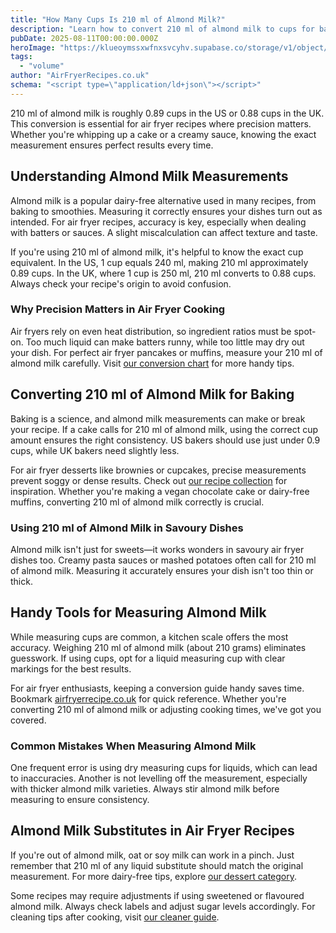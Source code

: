 ```yaml
---
title: "How Many Cups Is 210 ml of Almond Milk?"
description: "Learn how to convert 210 ml of almond milk to cups for baking and cooking. Perfect for air fryer recipes and precise measurements!"
pubDate: 2025-08-11T00:00:00.000Z
heroImage: "https://klueoymssxwfnxsvcyhv.supabase.co/storage/v1/object/public/md/how-many-cups-is-210-ml-of-almond-milk-280d5b6d.webp"
tags:
  - "volume"
author: "AirFryerRecipes.co.uk"
schema: "<script type=\"application/ld+json\"></script>"
---
```


<p>210 ml of almond milk is roughly 0.89 cups in the US or 0.88 cups in the UK. This conversion is essential for air fryer recipes where precision matters. Whether you're whipping up a cake or a creamy sauce, knowing the exact measurement ensures perfect results every time.</p>

<h2>Understanding Almond Milk Measurements</h2>  
<p>Almond milk is a popular dairy-free alternative used in many recipes, from baking to smoothies. Measuring it correctly ensures your dishes turn out as intended. For air fryer recipes, accuracy is key, especially when dealing with batters or sauces. A slight miscalculation can affect texture and taste.</p>  

<p>If you're using 210 ml of almond milk, it's helpful to know the exact cup equivalent. In the US, 1 cup equals 240 ml, making 210 ml approximately 0.89 cups. In the UK, where 1 cup is 250 ml, 210 ml converts to 0.88 cups. Always check your recipe's origin to avoid confusion.</p>  

<h3>Why Precision Matters in Air Fryer Cooking</h3>  
<p>Air fryers rely on even heat distribution, so ingredient ratios must be spot-on. Too much liquid can make batters runny, while too little may dry out your dish. For perfect air fryer pancakes or muffins, measure your 210 ml of almond milk carefully. Visit <a href=https://www.airfryerrecipe.co.uk/air-fryer-conversion-chart>our conversion chart</a> for more handy tips.</p>  

<h2>Converting 210 ml of Almond Milk for Baking</h2>  
<p>Baking is a science, and almond milk measurements can make or break your recipe. If a cake calls for 210 ml of almond milk, using the correct cup amount ensures the right consistency. US bakers should use just under 0.9 cups, while UK bakers need slightly less.</p>  

<p>For air fryer desserts like brownies or cupcakes, precise measurements prevent soggy or dense results. Check out <a href=https://www.airfryerrecipe.co.uk/recipes>our recipe collection</a> for inspiration. Whether you're making a vegan chocolate cake or dairy-free muffins, converting 210 ml of almond milk correctly is crucial.</p>  

<h3>Using 210 ml of Almond Milk in Savoury Dishes</h3>  
<p>Almond milk isn't just for sweets—it works wonders in savoury air fryer dishes too. Creamy pasta sauces or mashed potatoes often call for 210 ml of almond milk. Measuring it accurately ensures your dish isn't too thin or thick.</p>  

<h2>Handy Tools for Measuring Almond Milk</h2>  
<p>While measuring cups are common, a kitchen scale offers the most accuracy. Weighing 210 ml of almond milk (about 210 grams) eliminates guesswork. If using cups, opt for a liquid measuring cup with clear markings for the best results.</p>  

<p>For air fryer enthusiasts, keeping a conversion guide handy saves time. Bookmark <a href=https://www.airfryerrecipe.co.uk>airfryerrecipe.co.uk</a> for quick reference. Whether you're converting 210 ml of almond milk or adjusting cooking times, we've got you covered.</p>  

<h3>Common Mistakes When Measuring Almond Milk</h3>  
<p>One frequent error is using dry measuring cups for liquids, which can lead to inaccuracies. Another is not levelling off the measurement, especially with thicker almond milk varieties. Always stir almond milk before measuring to ensure consistency.</p>  

<h2>Almond Milk Substitutes in Air Fryer Recipes</h2>  
<p>If you're out of almond milk, oat or soy milk can work in a pinch. Just remember that 210 ml of any liquid substitute should match the original measurement. For more dairy-free tips, explore <a href=https://www.airfryerrecipe.co.uk/recipe-category/dessert>our dessert category</a>.</p>  

<p>Some recipes may require adjustments if using sweetened or flavoured almond milk. Always check labels and adjust sugar levels accordingly. For cleaning tips after cooking, visit <a href=https://www.airfryerrecipe.co.uk/air-fryer-cleaner>our cleaner guide</a>.</p>